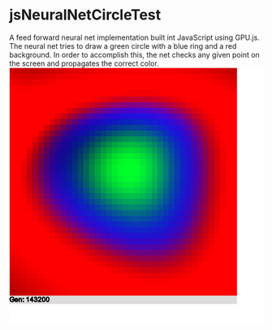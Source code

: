 # jsNeuralNetCircleTest
A feed forward neural net implementation built int JavaScript using GPU.js. The neural net tries to draw a green circle with a blue ring and a red background. In order to accomplish this, the net checks any given point on the screen and propagates the correct color. 
![](neural_net_gen143200.png)

